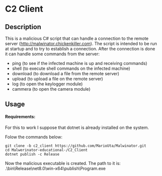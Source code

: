 # C2 Client

## Description 
This is a malicious C# script that can handle a connection to the remote server (http://malwinator.chickenkiller.com). The script is intended to be run at startup and to try to establish a connection. After the connection is done it can handle some commands from the server:
- ping (to see if the infected machine is up and receiving commands)
- shell (to execute shell commands on the infected machine)
- download (to download a file from the remote server)
- upload (to upload a file on the remote server)
- log (to open the keylogger module)
- cammera (to open the camera module)

## Usage

#### Requirements:
For this to work I suppose that dotnet is already installed on the system.

Folow the commands below:

```
git clone -b c2_client https://github.com/MarioUta/Malwinator.git
cd Malwerinator-educational-/C2_Client
dotnet publish -c Release
```

Now the malicious executable is created. The path to it is: .\bin\Release\net8.0\win-x64\publish\Program.exe
